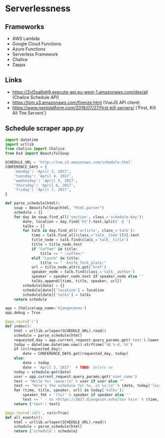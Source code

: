 # Serverlessness

## Frameworks

- AWS Lambda
- Google Cloud Functions
- Azure Functions
- Serverless Framework
- Chalice
- Zappa

## Links

- https://2vl5sa6qh9.execute-api.eu-west-1.amazonaws.com/dev/all (Chalice Schedule API)
- https://tom.s3.amazonaws.com/firenze.html (VueJS API client)
- https://www.nextplatform.com/2016/07/27/first-kill-servers/ ('First, Kill All The Servers')

## Schedule scraper app.py

```python
import datetime
import urllib
from chalice import Chalice
from bs4 import BeautifulSoup

SCHEDULE_URL = 'http://tom.s3.amazonaws.com/schedule.html'
CONFERENCE_DAYS = {
    'monday': 'April 3, 2017',
    'tuesday': 'April 4, 2017',
    'wednesday': 'April 5, 2017',
    'thursday': 'April 6, 2017',
    'friday': 'April 7, 2017',
}

def parse_schedule(html):
    soup = BeautifulSoup(html, "html.parser")
    schedule = {}
    for day in soup.find_all('section', class_='schedule-day'):
        date, location = day.find('h3').text.split(' @ ')
        talks = []
        for talk in day.find_all('article', class_='talk'):
            time = talk.find_all(class_='talk__time')[0].text
            title_node = talk.find(class_='talk__title')
            title = title_node.text
            if "Coffee" in title:
                title += " :coffee:"
            elif "Lunch" in title:
                title += " :knife_fork_plate:"
            url = title_node.attrs.get('href')
            speaker_node = talk.find(class_='talk__author')
            speaker = speaker_node.text if speaker_node else ''
            talks.append([time, title, speaker, url])
        schedule[date] = {}
        schedule[date]['location'] = location
        schedule[date]['talks'] = talks
    return schedule

app = Chalice(app_name='djangoconeu')
app.debug = True

@app.route('/')
def index():
    html = urllib.urlopen(SCHEDULE_URL).read()
    schedule = parse_schedule(html)
    requested_day = app.current_request.query_params.get('text').lower().strip()
    today = datetime.datetime.now().strftime('%B %-d, %Y')
    if len(requested_day):
        date = CONFERENCE_DAYS.get(requested_day, today)
    else:
        date = today
        date = 'April 3, 2017'  # TODO: delete me
    today = schedule.get(date)
    user = app.current_request.query_params.get('user_name')
    text = "Hello %s! :wave:\n" % user if user else ""
    text += "Here's the schedule for %s, in %s:\n" % (date, today['location'])
    for (time, title, speaker, url) in today['talks']:
        speaker_fmt = '(%s)' % speaker if speaker else ''
        text += ' - %s <https://2017.djangocon.eu%s|%s> %s\n' % (time, url, title, speaker_fmt)
    return {'text': text}

@app.route('/all', cors=True)
def all_events():
    html = urllib.urlopen(SCHEDULE_URL).read()
    schedule = parse_schedule(html)
    return {'schedule': schedule}
```
